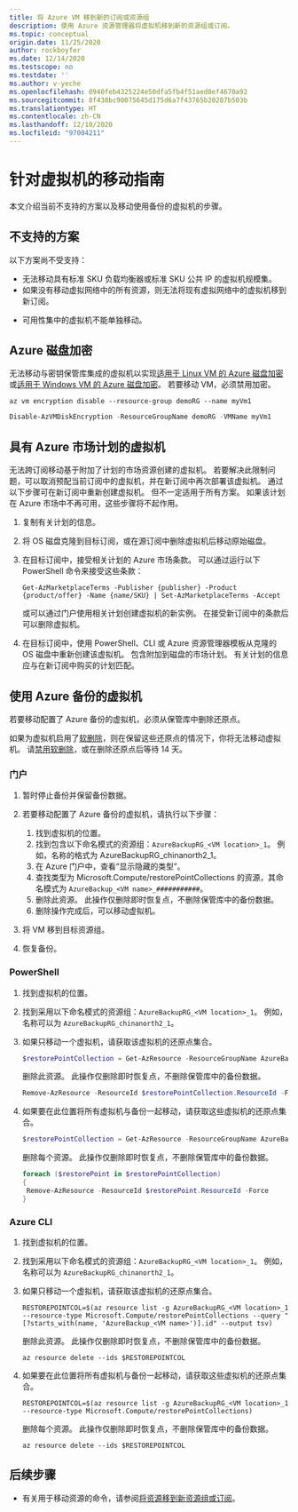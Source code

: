 ```yaml
---
title: 将 Azure VM 移到新的订阅或资源组
description: 使用 Azure 资源管理器将虚拟机移到新的资源组或订阅。
ms.topic: conceptual
origin.date: 11/25/2020
author: rockboyfor
ms.date: 12/14/2020
ms.testscope: no
ms.testdate: ''
ms.author: v-yeche
ms.openlocfilehash: 0940feb4325224e50dfa5fb4f51aed0ef4670a92
ms.sourcegitcommit: 8f438bc90075645d175d6a7f43765b20287b503b
ms.translationtype: HT
ms.contentlocale: zh-CN
ms.lasthandoff: 12/10/2020
ms.locfileid: "97004211"
---
```

# <a name="move-guidance-for-virtual-machines"></a>针对虚拟机的移动指南

本文介绍当前不支持的方案以及移动使用备份的虚拟机的步骤。

## <a name="scenarios-not-supported"></a>不支持的方案

以下方案尚不受支持：

<!--Not Available on Availability Zones-->

* 无法移动具有标准 SKU 负载均衡器或标准 SKU 公共 IP 的虚拟机规模集。
* 如果没有移动虚拟网络中的所有资源，则无法将现有虚拟网络中的虚拟机移到新订阅。

<!--MOONCAKE: Not Available on Low priority-->
    
* 可用性集中的虚拟机不能单独移动。

## <a name="azure-disk-encryption"></a>Azure 磁盘加密

无法移动与密钥保管库集成的虚拟机以实现[适用于 Linux VM 的 Azure 磁盘加密](../../../virtual-machines/linux/disk-encryption-overview.md)或[适用于 Windows VM 的 Azure 磁盘加密](../../../virtual-machines/windows/disk-encryption-overview.md)。 若要移动 VM，必须禁用加密。

```azurecli
az vm encryption disable --resource-group demoRG --name myVm1
```

```powershell
Disable-AzVMDiskEncryption -ResourceGroupName demoRG -VMName myVm1
```

## <a name="virtual-machines-with-marketplace-plans"></a>具有 Azure 市场计划的虚拟机

无法跨订阅移动基于附加了计划的市场资源创建的虚拟机。 若要解决此限制问题，可以取消预配当前订阅中的虚拟机，并在新订阅中再次部署该虚拟机。 通过以下步骤可在新订阅中重新创建虚拟机。 但不一定适用于所有方案。 如果该计划在 Azure 市场中不再可用，这些步骤将不起作用。

1. 复制有关计划的信息。

1. 将 OS 磁盘克隆到目标订阅，或在源订阅中删除虚拟机后移动原始磁盘。

1. 在目标订阅中，接受相关计划的 Azure 市场条款。 可以通过运行以下 PowerShell 命令来接受这些条款：

    ```azurepowershell
    Get-AzMarketplaceTerms -Publisher {publisher} -Product {product/offer} -Name {name/SKU} | Set-AzMarketplaceTerms -Accept
    ```

    或可以通过门户使用相关计划创建虚拟机的新实例。 在接受新订阅中的条款后可以删除虚拟机。

1. 在目标订阅中，使用 PowerShell、CLI 或 Azure 资源管理器模板从克隆的 OS 磁盘中重新创建该虚拟机。 包含附加到磁盘的市场计划。 有关计划的信息应与在新订阅中购买的计划匹配。

## <a name="virtual-machines-with-azure-backup"></a>使用 Azure 备份的虚拟机

若要移动配置了 Azure 备份的虚拟机，必须从保管库中删除还原点。

如果为虚拟机启用了[软删除](../../../backup/backup-azure-security-feature-cloud.md)，则在保留这些还原点的情况下，你将无法移动虚拟机。 请[禁用软删除](../../../backup/backup-azure-security-feature-cloud.md#enabling-and-disabling-soft-delete)，或在删除还原点后等待 14 天。

### <a name="portal"></a>门户

1. 暂时停止备份并保留备份数据。
2. 若要移动配置了 Azure 备份的虚拟机，请执行以下步骤：

    1. 找到虚拟机的位置。
    2. 找到包含以下命名模式的资源组：`AzureBackupRG_<VM location>_1`。 例如，名称的格式为 AzureBackupRG_chinanorth2_1。
    3. 在 Azure 门户中，查看“显示隐藏的类型”。
    4. 查找类型为 Microsoft.Compute/restorePointCollections 的资源，其命名模式为 `AzureBackup_<VM name>_###########`。
    5. 删除此资源。 此操作仅删除即时恢复点，不删除保管库中的备份数据。
    6. 删除操作完成后，可以移动虚拟机。

3. 将 VM 移到目标资源组。
4. 恢复备份。

### <a name="powershell"></a>PowerShell

1. 找到虚拟机的位置。

1. 找到采用以下命名模式的资源组：`AzureBackupRG_<VM location>_1`。 例如，名称可以为 `AzureBackupRG_chinanorth2_1`。

1. 如果只移动一个虚拟机，请获取该虚拟机的还原点集合。

    ```powershell
    $restorePointCollection = Get-AzResource -ResourceGroupName AzureBackupRG_<VM location>_1 -name AzureBackup_<VM name>* -ResourceType Microsoft.Compute/restorePointCollections
    ```

    删除此资源。 此操作仅删除即时恢复点，不删除保管库中的备份数据。

    ```powershell
    Remove-AzResource -ResourceId $restorePointCollection.ResourceId -Force
    ```

1. 如果要在此位置将所有虚拟机与备份一起移动，请获取这些虚拟机的还原点集合。

    ```powershell
    $restorePointCollection = Get-AzResource -ResourceGroupName AzureBackupRG_<VM location>_1 -ResourceType Microsoft.Compute/restorePointCollections
    ```

    删除每个资源。 此操作仅删除即时恢复点，不删除保管库中的备份数据。

    ```powershell
    foreach ($restorePoint in $restorePointCollection)
    {
     Remove-AzResource -ResourceId $restorePoint.ResourceId -Force
    }
    ```

### <a name="azure-cli"></a>Azure CLI

1. 找到虚拟机的位置。

1. 找到采用以下命名模式的资源组：`AzureBackupRG_<VM location>_1`。 例如，名称可以为 `AzureBackupRG_chinanorth2_1`。

1. 如果只移动一个虚拟机，请获取该虚拟机的还原点集合。

    ```azurecli
    RESTOREPOINTCOL=$(az resource list -g AzureBackupRG_<VM location>_1 --resource-type Microsoft.Compute/restorePointCollections --query "[?starts_with(name, 'AzureBackup_<VM name>')].id" --output tsv)
    ```

    删除此资源。 此操作仅删除即时恢复点，不删除保管库中的备份数据。

    ```azurecli
    az resource delete --ids $RESTOREPOINTCOL
    ```

1. 如果要在此位置将所有虚拟机与备份一起移动，请获取这些虚拟机的还原点集合。

    ```azurecli
    RESTOREPOINTCOL=$(az resource list -g AzureBackupRG_<VM location>_1 --resource-type Microsoft.Compute/restorePointCollections)
    ```

    删除每个资源。 此操作仅删除即时恢复点，不删除保管库中的备份数据。

    ```azurecli
    az resource delete --ids $RESTOREPOINTCOL
    ```

## <a name="next-steps"></a>后续步骤

* 有关用于移动资源的命令，请参阅[将资源移到新资源组或订阅](../move-resource-group-and-subscription.md)。

<!--Not Available on  [Recovery Services limitations](../../../backup/backup-azure-move-recovery-services-vault.md?toc=/azure-resource-manager/toc.json)-->

<!-- Update_Description: update meta properties, wording update, update link -->
